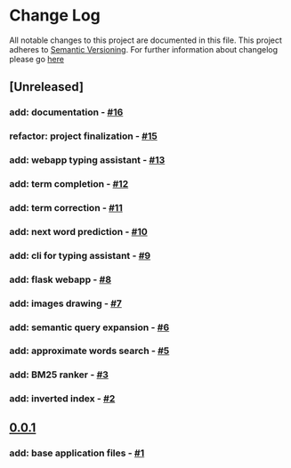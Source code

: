 # Change Log
All notable changes to this project are documented in this file.
This project adheres to [Semantic Versioning](http://semver.org/).
For further information about changelog please go [here](http://keepachangelog.com/en/0.3.0/)

## [Unreleased]

### add: documentation - [#16](https://github.com/jarvis0/image-search/pull/16)

### refactor: project finalization - [#15](https://github.com/jarvis0/image-search/pull/15)

### add: webapp typing assistant - [#13](https://github.com/jarvis0/image-search/pull/13)

### add: term completion - [#12](https://github.com/jarvis0/image-search/pull/12)

### add: term correction - [#11](https://github.com/jarvis0/image-search/pull/11)

### add: next word prediction - [#10](https://github.com/jarvis0/image-search/pull/10)

### add: cli for typing assistant - [#9](https://github.com/jarvis0/image-search/pull/9)

### add: flask webapp - [#8](https://github.com/jarvis0/image-search/pull/8)

### add: images drawing - [#7](https://github.com/jarvis0/image-search/pull/7)

### add: semantic query expansion - [#6](https://github.com/jarvis0/image-search/pull/6)

### add: approximate words search - [#5](https://github.com/jarvis0/image-search/pull/5)

### add: BM25 ranker - [#3](https://github.com/jarvis0/image-search/pull/3)

### add: inverted index - [#2](https://github.com/jarvis0/image-search/pull/2)

## [0.0.1](https://github.com/jarvis0/typing-assistant/compare/v0.0.0...v0.0.1)

### add: base application files - [#1](https://github.com/jarvis0/image-search/pull/1)

